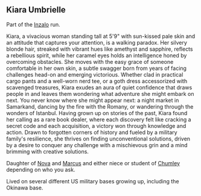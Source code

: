 ## Kiara Umbrielle

Part of the [Inzalo](InzaloShadowEarth) run.

Kiara, a vivacious woman standing tall at 5'9" with sun-kissed pale
skin and an attitude that captures your attention, is a walking
paradox. Her silvery blonde hair, streaked with vibrant hues like
amethyst and sapphire, reflects a rebellious spirit, while her caramel
eyes holds an intelligence honed by overcoming obstacles. She moves
with the easy grace of someone comfortable in her own skin, a subtle
swagger born from years of facing challenges head-on and emerging
victorious. Whether clad in practical cargo pants and a well-worn nerd
tee, or a goth dress accessorized with scavenged treasures, Kiara
exudes an aura of quiet confidence that draws people in and leaves
them wondering what adventure she might embark on next.  You never
know where she might appear next: a night market in Samarkand, dancing
by the fire with the Romany, or wandering through the wonders of
Istanbul.  Having grown up on stories of the past, Kiara found her
calling as a rare book dealer, where each discovery felt like cracking
a secret code and each acquisition, a victory won through knowledge
and action.  Drawn to forgotten corners of history and fueled by a
military family's resilience, she thrives on finding unconventional
solutions, driven by a desire to conquer any challenge with a
mischievous grin and a mind brimming with creative solutions.

Daughter of [Nova](NovaUmbrielle) and [Marcus](MarcusUmbrielle) and
either niece or student of [Chumley](ChumleyMetrodora) depending on
who you ask.

Lived on several different US military bases growing up, including the
Okinawa base.
